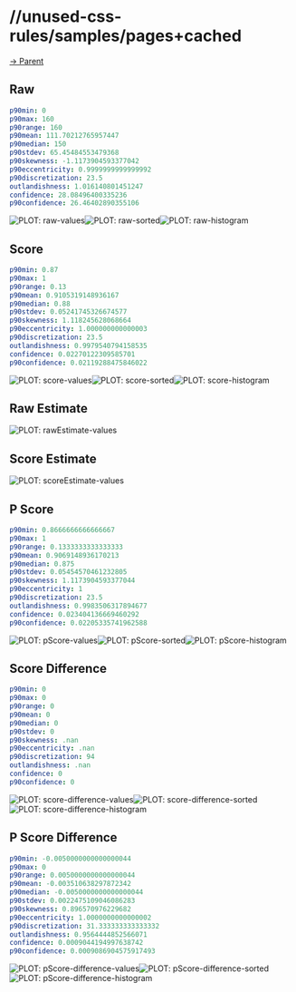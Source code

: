 
# //unused-css-rules/samples/pages+cached

[→ Parent](../..)


## Raw


```yaml
p90min: 0
p90max: 160
p90range: 160
p90mean: 111.70212765957447
p90median: 150
p90stdev: 65.45484553479368
p90skewness: -1.1173904593377042
p90eccentricity: 0.9999999999999992
p90discretization: 23.5
outlandishness: 1.016140801451247
confidence: 28.08496400335236
p90confidence: 26.46402890355106

```

![PLOT: raw-values](./raw/values.svg)![PLOT: raw-sorted](./raw/sorted.svg)![PLOT: raw-histogram](./raw/histogram.svg)
## Score


```yaml
p90min: 0.87
p90max: 1
p90range: 0.13
p90mean: 0.9105319148936167
p90median: 0.88
p90stdev: 0.05241745326674577
p90skewness: 1.118245628068664
p90eccentricity: 1.000000000000003
p90discretization: 23.5
outlandishness: 0.9979540794158535
confidence: 0.02270122309585701
p90confidence: 0.02119288475846022

```

![PLOT: score-values](./score/values.svg)![PLOT: score-sorted](./score/sorted.svg)![PLOT: score-histogram](./score/histogram.svg)
## Raw Estimate

![PLOT: rawEstimate-values](./rawEstimate/values.svg)
## Score Estimate

![PLOT: scoreEstimate-values](./scoreEstimate/values.svg)
## P Score


```yaml
p90min: 0.8666666666666667
p90max: 1
p90range: 0.1333333333333333
p90mean: 0.9069148936170213
p90median: 0.875
p90stdev: 0.05454570461232805
p90skewness: 1.1173904593377044
p90eccentricity: 1
p90discretization: 23.5
outlandishness: 0.9983506317894677
confidence: 0.023404136669460292
p90confidence: 0.02205335741962588

```

![PLOT: pScore-values](./pScore/values.svg)![PLOT: pScore-sorted](./pScore/sorted.svg)![PLOT: pScore-histogram](./pScore/histogram.svg)
## Score Difference


```yaml
p90min: 0
p90max: 0
p90range: 0
p90mean: 0
p90median: 0
p90stdev: 0
p90skewness: .nan
p90eccentricity: .nan
p90discretization: 94
outlandishness: .nan
confidence: 0
p90confidence: 0

```

![PLOT: score-difference-values](./score-difference/values.svg)![PLOT: score-difference-sorted](./score-difference/sorted.svg)![PLOT: score-difference-histogram](./score-difference/histogram.svg)
## P Score Difference


```yaml
p90min: -0.0050000000000000044
p90max: 0
p90range: 0.0050000000000000044
p90mean: -0.003510638297872342
p90median: -0.0050000000000000044
p90stdev: 0.0022475109046086283
p90skewness: 0.896570976229682
p90eccentricity: 1.0000000000000002
p90discretization: 31.333333333333332
outlandishness: 0.9564444852566071
confidence: 0.0009044194997638742
p90confidence: 0.0009086904575917493

```

![PLOT: pScore-difference-values](./pScore-difference/values.svg)![PLOT: pScore-difference-sorted](./pScore-difference/sorted.svg)![PLOT: pScore-difference-histogram](./pScore-difference/histogram.svg)